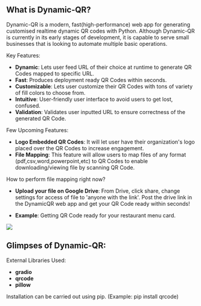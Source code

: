 

## What is Dynamic-QR?

Dynamic-QR is a modern, fast(high-performance) web app for generating customised realtime dynamic QR codes with Python. Although Dynamic-QR is currently in its early stages of development, it is capable to serve small businesses that is looking to automate multiple basic operations. 

Key Features:

* **Dynamic**: Lets user feed URL of their choice at runtime to generate QR Codes mapped to specific URL. 
* **Fast**: Produces deployment ready QR Codes within seconds. 
* **Customizable**: Lets user customize their QR Codes with tons of variety of fill colors to choose from.
* **Intuitive**: User-friendly user interface to avoid users to get lost, confused. 
* **Validation**: Validates user inputted URL to ensure correctness of the generated QR Code.

Few Upcoming Features:

* **Logo Embedded QR Codes**: It will let user have their organization's logo placed over the QR Codes to increase engagement.
* **File Mapping**: This feature will allow users to map files of any format (pdf,csv,word,powerpoint,etc) to QR Codes to enable downloading/viewing file by scanning QR Code.

How to perform file mapping right now? 

* **Upload your file on Google Drive**: From Drive, click share, change settings for access of file to 'anyone with the link'. Post the drive link in the DynamicQR web app and get your QR Code ready within seconds!

* **Example**: Getting QR Code ready for your restaurant menu card. 

![](https://i.imgur.com/waxVImv.png) 

## Glimpses of Dynamic-QR:

External Libraries Used: 

* **gradio**
* **qrcode**
* **pillow**

Installation can be carried out using pip. (Example: pip install qrcode)


